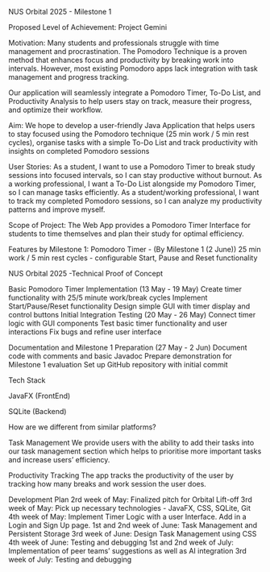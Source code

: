 NUS Orbital 2025 - Milestone 1

Proposed Level of Achievement: 
Project Gemini 

Motivation: 
Many students and professionals struggle with time management and procrastination. The Pomodoro Technique is a proven method that enhances focus and productivity by breaking work into intervals. However, most existing Pomodoro apps lack integration with task management and progress tracking.

Our application will seamlessly integrate a Pomodoro Timer, To-Do List, and Productivity Analysis to help users stay on track, measure their progress, and optimize their workflow.

Aim: 
We hope to develop a user-friendly Java Application that helps users to stay focused using the Pomodoro technique (25 min work / 5 min rest cycles), organise tasks with a simple To-Do List and track productivity with insights on completed Pomodoro sessions

User Stories: 
As a student, I want to use a Pomodoro Timer to break study sessions into focused intervals, so I can stay productive without burnout.
As a working professional, I want a To-Do List alongside my Pomodoro Timer, so I can manage tasks efficiently.
As a student/working professional, I want to track my completed Pomodoro sessions, so I can analyze my productivity patterns and improve myself.

Scope of Project: 
The Web App provides a Pomodoro Timer Interface for students to time themselves and plan their study for optimal efficiency. 

Features by Milestone 1:
Pomodoro Timer - (By Milestone 1 (2 June))
25 min work / 5 min rest cycles - configurable
Start, Pause and Reset functionality

NUS Orbital 2025 -Technical Proof of Concept

Basic Pomodoro Timer Implementation (13 May - 19 May)
Create timer functionality with 25/5 minute work/break cycles
Implement Start/Pause/Reset functionality
Design simple GUI with timer display and control buttons
Initial Integration Testing (20 May - 26 May)
Connect timer logic with GUI components
Test basic timer functionality and user interactions
Fix bugs and refine user interface
 
Documentation and Milestone 1 Preparation (27 May - 2 Jun)
Document code with comments and basic Javadoc
Prepare demonstration for Milestone 1 evaluation
Set up GitHub repository with initial commit

Tech Stack 

JavaFX (FrontEnd)

SQLite (Backend) 

How are we different from similar platforms? 

Task Management
We provide users with the ability to add their tasks into our task management section which helps to prioritise more important tasks and increase users’ efficiency.

Productivity Tracking
The app tracks the productivity of the user by tracking how many breaks and work session the user does.

Development Plan 
2rd week of May: Finalized pitch for Orbital Lift-off 
3rd week of May: Pick up necessary technologies - JavaFX, CSS, SQLite, Git
4th week of May: Implement Timer Logic with a user Interface. Add in a Login and Sign Up page.
1st and 2nd week of June: Task Management and Persistent Storage
3rd week of June: Design Task Management using CSS
4th week of June: Testing and debugging 
1st and 2nd week of July: Implementation of peer teams’ suggestions as well as AI integration
3rd week of July: Testing and debugging
